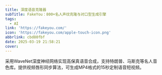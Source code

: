 ```yaml
---
title: 深度语音克隆器
subTitle: FakeYou：800+名人声纹克隆与对口型生成引擎
tags:
  - AI
link: 'https://fakeyou.com/'
icon: 'https://fakeyou.com/apple-touch-icon.png'
abbrlink: cbd80fbf
date: 2025-03-19 21:58:21
cover:
---
```


采用WaveNet深度神经网络实现高保真语音合成，支持特朗普、马斯克等名人音色库。提供视频唇形同步算法，可生成MP4格式的15秒定制语音短视频。
